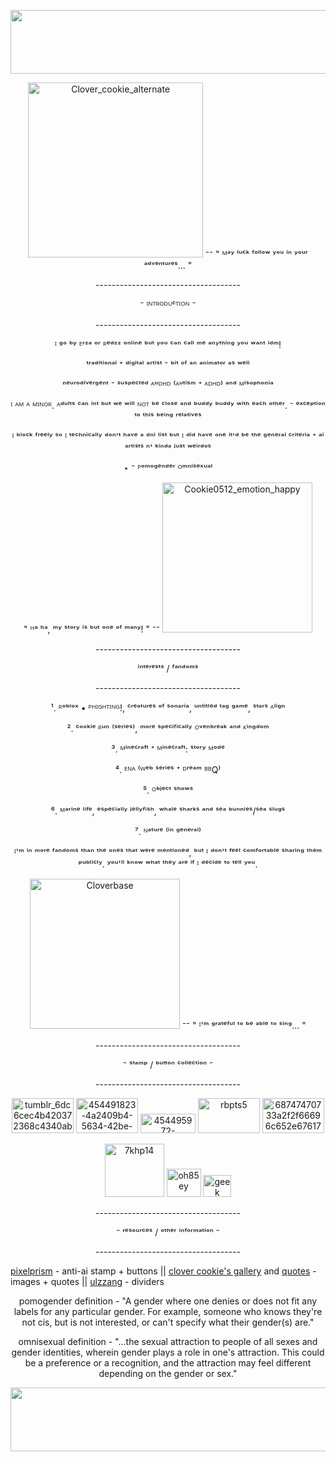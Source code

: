 <p align="center">
<img width="1280" height="102" alt="5c2ew6" src="https://github.com/user-attachments/assets/c542d708-a646-4032-92e1-b0aeefd71fab" />




<p align="center">
<img width="280" height="280" alt="Clover_cookie_alternate" src="https://github.com/user-attachments/assets/395ffe3a-a189-4c6e-b993-ac55f2c0edf0" /> ⁻⁻ " ᴹᵃʸ ˡᵘᶜᵏ ᶠᵒˡˡᵒʷ ʸᵒᵘ ⁱⁿ ʸᵒᵘʳ ᵃᵈᵛᵉⁿᵗᵘʳᵉˢ... "

<p align="center">
------------------------------------
<p align="center">
⁻ ᴵᴺᵀᴿᴼᴰᵁᶜᵀᴵᴼᴺ ⁻
<p align="center">
------------------------------------

<p align="center">
ᴵ ᵍᵒ ᵇʸ ᴱʳᶻᵃ ᵒʳ ᴿᵉᵈᶻᶻ ᵒⁿˡⁱⁿᵉ ᵇᵘᵗ ʸᵒᵘ ᶜᵃⁿ ᶜᵃˡˡ ᵐᵉ ᵃⁿʸᵗʰⁱⁿᵍ ʸᵒᵘ ʷᵃⁿᵗ ⁱᵈᵐ! 

<p align="center">
ᵗʳᵃᵈⁱᵗⁱᵒⁿᵃˡ ⁺ ᵈⁱᵍⁱᵗᵃˡ ᵃʳᵗⁱˢᵗ ⁻ ᵇⁱᵗ ᵒᶠ ᵃⁿ ᵃⁿⁱᵐᵃᵗᵒʳ ᵃˢ ʷᵉˡˡ

<p align="center">
ⁿᵉᵘʳᵒᵈⁱᵛᵉʳᵍᵉⁿᵗ ⁻ ˢᵘˢᵖᵉᶜᵗᵉᵈ ᴬᵘᴰᴴᴰ ⁽ᴬᵘᵗⁱˢᵐ ⁺ ᴬᴰᴴᴰ⁾ ᵃⁿᵈ ᴹⁱˢᵒᵖʰᵒⁿⁱᵃ

<p align="center">
ᴵ ᴬᴹ ᴬ ᴹᴵᴺᴼᴿ. ᴬᵈᵘˡᵗˢ ᶜᵃⁿ ⁱⁿᵗ ᵇᵘᵗ ʷᵉ ʷⁱˡˡ ᴺᴼᵀ ᵇᵉ ᶜˡᵒˢᵉ ᵃⁿᵈ ᵇᵘᵈᵈʸ ᵇᵘᵈᵈʸ ʷⁱᵗʰ ᵉᵃᶜʰ ᵒᵗʰᵉʳ. ⁻ ᵉˣᶜᵉᵖᵗⁱᵒⁿ ᵗᵒ ᵗʰⁱˢ ᵇᵉⁱⁿᵍ ʳᵉˡᵃᵗⁱᵛᵉˢ

<p align="center">
ᴵ ᵇˡᵒᶜᵏ ᶠʳᵉᵉˡʸ ˢᵒ ᴵ ᵗᵉᶜʰⁿⁱᶜᵃˡˡʸ ᵈᵒⁿ'ᵗ ʰᵃᵛᵉ ᵃ ᵈⁿⁱ ˡⁱˢᵗ ᵇᵘᵗ ᴵ ᵈⁱᵈ ʰᵃᵛᵉ ᵒⁿᵉ ⁱᵗ'ᵈ ᵇᵉ ᵗʰᵉ ᵍᵉⁿᵉʳᵃˡ ᶜʳⁱᵗᵉʳⁱᵃ ⁺ ᵃⁱ ᵃʳᵗⁱˢᵗˢ ⁿ' ᵏⁱⁿᵈᵃ ʲᵘˢᵗ ʷᵉⁱʳᵈᵒˢ

<p align="center">
⋆ ⁻ ᴾᵒᵐᵒᵍᵉⁿᵈᵉʳ ᴼᵐⁿⁱˢᵉˣᵘᵃˡ

<p align="center">
" ᴴᵃ ʰᵃ, ᵐʸ ˢᵗᵒʳʸ ⁱˢ ᵇᵘᵗ ᵒⁿᵉ ᵒᶠ ᵐᵃⁿʸ! " ⁻⁻ <img width="240" height="240" alt="Cookie0512_emotion_happy" src="https://github.com/user-attachments/assets/7e2ff0d2-db20-4280-9552-e968ed191663" />

<p align="center">
------------------------------------

<p align="center">
ⁱⁿᵗᵉʳᵉˢᵗˢ / ᶠᵃⁿᵈᵒᵐˢ

<p align="center">
------------------------------------

<p align="center">
¹. ᴿᵒᵇˡᵒˣ • ᴾᴴᴵᴳᴴᵀᴵᴺᴳ!, ᶜʳᵉᵃᵗᵘʳᵉˢ ᵒᶠ ˢᵒⁿᵃʳⁱᵃ, ᵘⁿᵗⁱᵗˡᵉᵈ ᵗᵃᵍ ᵍᵃᵐᵉ, ˢᵗᵃʳˢ ᴬˡⁱᵍⁿ

<p align="center">
². ᶜᵒᵒᵏⁱᵉ ᴿᵘⁿ ⁽ˢᵉʳⁱᵉˢ⁾, ᵐᵒʳᵉ ˢᵖᵉᶜⁱᶠⁱᶜᵃˡˡʸ ᴼᵛᵉⁿᵇʳᵉᵃᵏ ᵃⁿᵈ ᴷⁱⁿᵍᵈᵒᵐ

<p align="center">
³. ᴹⁱⁿᵉᶜʳᵃᶠᵗ ⁺ ᴹⁱⁿᵉᶜʳᵃᶠᵗ: ˢᵗᵒʳʸ ᴹᵒᵈᵉ

<p align="center">
⁴. ᴱᴺᴬ ⁽ᵂᵉᵇ ˢᵉʳⁱᵉˢ ⁺ ᴰʳᵉᵃᵐ ᴮᴮQ⁾

<p align="center">
⁵. ᴼᵇʲᵉᶜᵗ ˢʰᵒʷˢ

<p align="center">
⁶. ᴹᵃʳⁱⁿᵉ ˡⁱᶠᵉ, ᵉˢᵖᵉᶜⁱᵃˡˡʸ ʲᵉˡˡʸᶠⁱˢʰ, ʷʰᵃˡᵉ ˢʰᵃʳᵏˢ ᵃⁿᵈ ˢᵉᵃ ᵇᵘⁿⁿⁱᵉˢ/ˢᵉᵃ ˢˡᵘᵍˢ

<p align="center">
⁷. ᴺᵃᵗᵘʳᵉ ⁽ⁱⁿ ᵍᵉⁿᵉʳᵃˡ⁾

<p align="center">
ᴵ'ᵐ ⁱⁿ ᵐᵒʳᵉ ᶠᵃⁿᵈᵒᵐˢ ᵗʰᵃⁿ ᵗʰᵉ ᵒⁿᵉˢ ᵗʰᵃᵗ ʷᵉʳᵉ ᵐᵉⁿᵗⁱᵒⁿᵉᵈ, ᵇᵘᵗ ᴵ ᵈᵒⁿ'ᵗ ᶠᵉᵉˡ ᶜᵒᵐᶠᵒʳᵗᵃᵇˡᵉ ˢʰᵃʳⁱⁿᵍ ᵗʰᵉᵐ ᵖᵘᵇˡⁱᶜˡʸ. ʸᵒᵘ'ˡˡ ᵏⁿᵒʷ ʷʰᵃᵗ ᵗʰᵉʸ ᵃʳᵉ ⁱᶠ ᴵ ᵈᵉᶜⁱᵈᵉ ᵗᵒ ᵗᵉˡˡ ʸᵒᵘ.

<p align="center">
<img width="240" height="240" alt="Cloverbase" src="https://github.com/user-attachments/assets/8b4d1d47-15b6-494f-957b-df9f66205f5c" />
 ⁻⁻ " ᴵ'ᵐ ᵍʳᵃᵗᵉᶠᵘˡ ᵗᵒ ᵇᵉ ᵃᵇˡᵉ ᵗᵒ ˢⁱⁿᵍ... "

<p align="center">
------------------------------------
  
<p align="center">
⁻ ˢᵗᵃᵐᵖ / ᵇᵘᵗᵗᵒⁿ ᶜᵒˡˡᵉᶜᵗⁱᵒⁿ ⁻

<p align="center">
------------------------------------

<p align="center">
<img width="99" height="56" alt="tumblr_6dc6cec4b420372368c4340ab0fb69df_64676e36_100" src="https://github.com/user-attachments/assets/6d040a74-59b5-442e-ada8-c24ce4c8d1ff" />
 <img width="99" height="56" alt="454491823-4a2409b4-5634-42be-8f0c-26632e57f0a2" src="https://github.com/user-attachments/assets/e58ed8d4-c49b-42af-9e65-9d8c8c571405" /> <img width="88" height="31" alt="454495972-adba1871-18e4-41fb-abc2-f7b914519f1e" src="https://github.com/user-attachments/assets/cc6bff9a-e928-4f2d-8af2-c60c92bc6840" /> <img width="99" height="56" alt="rbpts5" src="https://github.com/user-attachments/assets/3a6d6636-e15d-483e-b1ee-73125763aa70" /> <img width="99" height="56" alt="68747470733a2f2f66696c652e67617264656e2f614569797a4141694a517162586f55462f76616775652532307374616d70253230697325323076616775652e676966" src="https://github.com/user-attachments/assets/219cc3a9-3aad-4e23-af6c-f4d2473ec44c" />


<p align="center">
<img width="95" height="85" alt="7khp14" src="https://github.com/user-attachments/assets/100dd9cd-104f-4d49-ae0d-330bbc170d3f" /> <img width="55" height="45" alt="oh85ey" src="https://github.com/user-attachments/assets/88cc818f-0488-438b-a24e-4fec9ad65855" /> <img width="45" height="35" alt="geek" src="https://github.com/user-attachments/assets/32c3240f-7ed6-424e-ae4a-65a0cd342f30" />

<p align="center">
------------------------------------

<p align="center">
⁻ ʳᵉˢᵒᵘʳᶜᵉˢ / ᵒᵗʰᵉʳ ⁱⁿᶠᵒʳᵐᵃᵗⁱᵒⁿ ⁻

<p align="center">
------------------------------------

[pixelprism](https://rentry.co/pixelprism) - anti-ai stamp + buttons || [clover cookie's gallery](https://cookierunkingdom.fandom.com/wiki/Clover_Cookie/Gallery) and [quotes](https://cookierunkingdom.fandom.com/wiki/Clover_Cookie/Quotes) - images + quotes || [ulzzang](https://rentry.co/ulzzang) - dividers

<p align="center">
pomogender definition - "A gender where one denies or does not fit any labels for any particular gender. For example, someone who knows they're not cis, but is not interested, or can't specify what their gender(s) are."

<p align="center">
omnisexual definition - "...the sexual attraction to people of all sexes and gender identities, wherein gender plays a role in one's attraction. This could be a preference or a recognition, and the attraction may feel different depending on the gender or sex."

<p align="center">
<img width="1280" height="102" alt="5c2ew6" src="https://github.com/user-attachments/assets/cb7f8ecc-45c4-4c33-b984-b53e5af00b70" />

